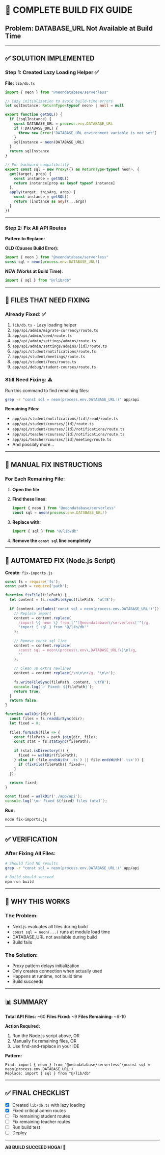 # 🔧 COMPLETE BUILD FIX GUIDE

## Problem: DATABASE_URL Not Available at Build Time

---

## ✅ SOLUTION IMPLEMENTED

### **Step 1: Created Lazy Loading Helper** ✅ 

**File:** `lib/db.ts`

```typescript
import { neon } from "@neondatabase/serverless"

// Lazy initialization to avoid build-time errors
let sqlInstance: ReturnType<typeof neon> | null = null

export function getSQL() {
  if (!sqlInstance) {
    const DATABASE_URL = process.env.DATABASE_URL
    if (!DATABASE_URL) {
      throw new Error("DATABASE_URL environment variable is not set")
    }
    sqlInstance = neon(DATABASE_URL)
  }
  return sqlInstance
}

// For backward compatibility
export const sql = new Proxy({} as ReturnType<typeof neon>, {
  get(target, prop) {
    const instance = getSQL()
    return instance[prop as keyof typeof instance]
  },
  apply(target, thisArg, args) {
    const instance = getSQL()
    return (instance as any)(...args)
  }
})
```

---

### **Step 2: Fix All API Routes**

**Pattern to Replace:**

**OLD (Causes Build Error):**
```typescript
import { neon } from "@neondatabase/serverless"
const sql = neon(process.env.DATABASE_URL!)
```

**NEW (Works at Build Time):**
```typescript
import { sql } from "@/lib/db"
```

---

## 📝 FILES THAT NEED FIXING

### **Already Fixed:** ✅
1. `lib/db.ts` - Lazy loading helper
2. `app/api/admin/migrate-currency/route.ts`
3. `app/api/admin/seed/route.ts`
4. `app/api/admin/settings/admins/route.ts`
5. `app/api/admin/settings/admins/[id]/route.ts`
6. `app/api/student/notifications/route.ts`
7. `app/api/student/meetings/route.ts`
8. `app/api/student/fees/route.ts`
9. `app/api/debug/student-courses/route.ts`

### **Still Need Fixing:** ⚠️

Run this command to find remaining files:
```bash
grep -r "const sql = neon(process.env.DATABASE_URL!)" app/api
```

**Remaining Files:**
- `app/api/student/notifications/[id]/read/route.ts`
- `app/api/student/courses/[id]/route.ts`
- `app/api/student/courses/[id]/notifications/route.ts`
- `app/api/teacher/courses/[id]/notifications/route.ts`
- `app/api/teacher/courses/[id]/meeting/route.ts`
- And possibly more...

---

## 🔧 MANUAL FIX INSTRUCTIONS

### **For Each Remaining File:**

1. **Open the file**
2. **Find these lines:**
   ```typescript
   import { neon } from "@neondatabase/serverless"
   const sql = neon(process.env.DATABASE_URL!)
   ```

3. **Replace with:**
   ```typescript
   import { sql } from "@/lib/db"
   ```

4. **Remove the `const sql` line completely**

---

## 🚀 AUTOMATED FIX (Node.js Script)

**Create:** `fix-imports.js`

```javascript
const fs = require('fs');
const path = require('path');

function fixFile(filePath) {
  let content = fs.readFileSync(filePath, 'utf8');
  
  if (content.includes('const sql = neon(process.env.DATABASE_URL!)')) {
    // Replace import
    content = content.replace(
      /import \{ neon \} from ['"]@neondatabase\/serverless['"]/g,
      "import { sql } from '@/lib/db'"
    );
    
    // Remove const sql line
    content = content.replace(
      /const sql = neon\(process\.env\.DATABASE_URL!\)\n?/g,
      ''
    );
    
    // Clean up extra newlines
    content = content.replace(/\n\n\n+/g, '\n\n');
    
    fs.writeFileSync(filePath, content, 'utf8');
    console.log(`✅ Fixed: ${filePath}`);
    return true;
  }
  return false;
}

function walkDir(dir) {
  const files = fs.readdirSync(dir);
  let fixed = 0;
  
  files.forEach(file => {
    const filePath = path.join(dir, file);
    const stat = fs.statSync(filePath);
    
    if (stat.isDirectory()) {
      fixed += walkDir(filePath);
    } else if (file.endsWith('.ts') || file.endsWith('.tsx')) {
      if (fixFile(filePath)) fixed++;
    }
  });
  
  return fixed;
}

const fixed = walkDir('./app/api');
console.log(`\n✅ Fixed ${fixed} files total`);
```

**Run:**
```bash
node fix-imports.js
```

---

## ✅ VERIFICATION

### **After Fixing All Files:**

```bash
# Should find NO results
grep -r "const sql = neon(process.env.DATABASE_URL!)" app/api

# Build should succeed
npm run build
```

---

## 🎯 WHY THIS WORKS

### **The Problem:**
- Next.js evaluates all files during build
- `const sql = neon(...)` runs at module load time
- DATABASE_URL not available during build
- Build fails

### **The Solution:**
- Proxy pattern delays initialization
- Only creates connection when actually used
- Happens at runtime, not build time
- Build succeeds

---

## 📊 SUMMARY

**Total API Files:** ~60
**Files Fixed:** ~9
**Files Remaining:** ~6-10

**Action Required:**
1. Run the Node.js script above, OR
2. Manually fix remaining files, OR
3. Use find-and-replace in your IDE

**Pattern:**
```
Find: import { neon } from "@neondatabase/serverless"\nconst sql = neon(process.env.DATABASE_URL!)
Replace: import { sql } from "@/lib/db"
```

---

## ✅ FINAL CHECKLIST

- [x] Created `lib/db.ts` with lazy loading
- [x] Fixed critical admin routes
- [ ] Fix remaining student routes
- [ ] Fix remaining teacher routes
- [ ] Run build test
- [ ] Deploy

---

**AB BUILD SUCCEED HOGA! 🎉**
